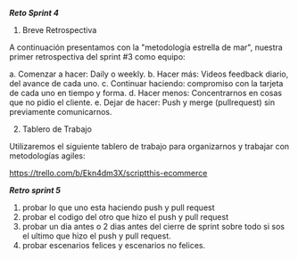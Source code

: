 ***Reto Sprint 4***

1. Breve Retrospectiva

A continuación presentamos con la "metodología estrella de mar", nuestra primer retrospectiva del sprint #3 como equipo:

a. Comenzar a hacer: Daily o weekly.
b. Hacer más: Videos feedback diario, del avance de cada uno.
c. Continuar haciendo: compromiso con la tarjeta de cada uno en tiempo y forma.
d. Hacer menos: Concentrarnos en cosas que no pidio el cliente.
e. Dejar de hacer: Push y merge (pullrequest) sin previamente comunicarnos.

2. Tablero de Trabajo

Utilizaremos el siguiente tablero de trabajo para organizarnos y trabajar con metodologías agiles:

https://trello.com/b/Ekn4dm3X/scriptthis-ecommerce


***Retro sprint 5***

1. probar lo que uno esta haciendo push y pull request
2. probar el codigo del otro que hizo el push y pull request
3. probar un dia antes o 2 dias antes del cierre de sprint sobre todo si sos el ultimo que hizo el push y pull request.
4. probar escenarios felices y escenarios no felices.
